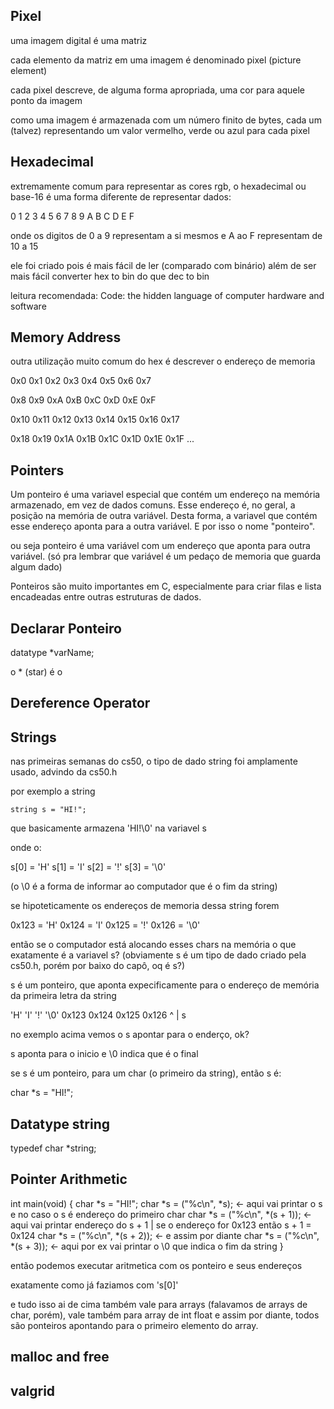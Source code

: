 ## Pixel 

uma imagem digital é uma matriz 

cada elemento da matriz em uma imagem é denominado pixel (picture element)

cada pixel descreve, de alguma forma apropriada, uma cor para aquele ponto da imagem

como uma imagem é armazenada com um número finito de bytes, cada um (talvez) representando um valor vermelho, verde ou azul para cada pixel

## Hexadecimal

extremamente comum para representar as cores rgb, o hexadecimal ou base-16 é uma forma diferente de representar dados:

0 1 2 3 4 5 6 7 8 9 A B C D E F

onde os digitos de 0 a 9 representam a si mesmos e A ao F representam de 10 a 15

ele foi criado pois é mais fácil de ler (comparado com binário) além de ser mais fácil converter hex to bin do que dec to bin

leitura recomendada: Code: the hidden language of computer hardware and software

## Memory Address

outra utilização muito comum do hex é descrever o endereço de memoria 

0x0  0x1  0x2  0x3  0x4  0x5  0x6  0x7 

0x8  0x9  0xA  0xB  0xC  0xD  0xE  0xF

0x10 0x11 0x12 0x13 0x14 0x15 0x16 0x17

0x18 0x19 0x1A 0x1B 0x1C 0x1D 0x1E 0x1F ...

## Pointers

Um ponteiro é uma variavel especial que contém um endereço na memória armazenado, em vez de dados comuns. Esse endereço é, no geral, a posição na memória de outra variável. Desta forma, a variavel que contém esse endereço aponta para a outra variável. E por isso o nome "ponteiro".

ou seja ponteiro é uma variável com um endereço que aponta para outra variável.
(só pra lembrar que variável é um pedaço de memoria que guarda algum dado)

Ponteiros são muito importantes em C, especialmente para criar filas e lista encadeadas entre outras estruturas de dados.

## Declarar Ponteiro

datatype *varName;

o * (star) é o 

## Dereference Operator 

## Strings 

nas primeiras semanas do cs50, o tipo de dado string foi amplamente usado, advindo da cs50.h

por exemplo a string

    string s = "HI!";

que basicamente armazena 'HI!\0' na variavel s

onde o:

s[0] = 'H'
s[1] = 'I'
s[2] = '!'
s[3] = '\0'

(o \0 é a forma de informar ao computador que é o fim da string)

se hipoteticamente os endereços de memoria dessa string forem

0x123 = 'H'
0x124 = 'I'
0x125 = '!'
0x126 = '\0'

então se o computador está alocando esses chars na memória o que exatamente é a variavel s?
(obviamente s é um tipo de dado criado pela cs50.h, porém por baixo do capô, oq é s?)

s é um ponteiro, que aponta expecificamente para o endereço de memória da primeira letra da string

 'H'     'I'     '!'     '\0'
0x123   0x124   0x125   0x126
  ^
  |
  s

no exemplo acima vemos o s apontar para o enderço, ok?

s aponta para o inicio e \0 indica que é o final

se s é um ponteiro, para um char (o primeiro da string), então s é:

char *s = "HI!";

## Datatype string

typedef char *string;

## Pointer Arithmetic 

int main(void) 
{
    char *s = "HI!";
    char *s = ("%c\n", *s);  <- aqui vai printar o s e no caso o s é endereço do primeiro char
    char *s = ("%c\n", *(s + 1));  <- aqui vai printar endereço do s + 1 | se o endereço for 0x123 então s + 1 = 0x124
    char *s = ("%c\n", *(s + 2));  <- e assim por diante
    char *s = ("%c\n", *(s + 3));  <- aqui por ex vai printar o \0 que indica o fim da string
}

então podemos executar aritmetica com os ponteiro e seus endereços

exatamente como já faziamos com 's[0]'

e tudo isso ai de cima também vale para arrays (falavamos de arrays de char, porém), vale também para array de int float e assim por diante, todos são ponteiros apontando para o primeiro elemento do array.

## malloc and free 

## valgrid

